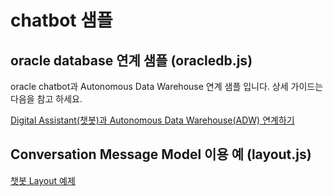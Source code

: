 # chatbot 샘플

## oracle database 연계 샘플 (oracledb.js)

oracle chatbot과 Autonomous Data Warehouse 연계 샘플 입니다. 
상세 가이드는 다음을 참고 하세요.

[Digital Assistant(챗봇)과 Autonomous Data Warehouse(ADW) 연계하기](https://mee-nam-lee.github.io/chatbot/2019/01/21/chatbot_adw.html)

## Conversation Message Model 이용 예 (layout.js)

[챗봇 Layout 예제]()